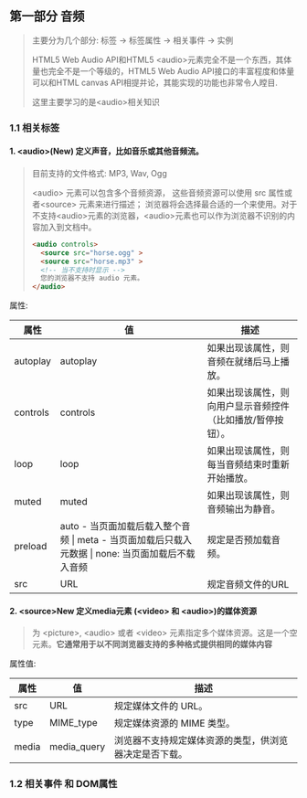 ## 第一部分 音频

> 主要分为几个部分: 标签 -> 标签属性 -> 相关事件 -> 实例
>
> HTML5 Web Audio API和HTML5 \<audio>元素完全不是一个东西，其体量也完全不是一个等级的，HTML5 Web Audio API接口的丰富程度和体量可以和HTML canvas API相提并论，其能实现的功能也非常令人瞠目.
>
> 这里主要学习的是\<audio>相关知识

### 1.1 相关标签

#### 1. \<audio>(New)	定义声音，比如音乐或其他音频流。

> 目前支持的文件格式: MP3, Wav, Ogg
>
> \<audio> 元素可以包含多个音频资源， 这些音频资源可以使用 src 属性或者\<source> 元素来进行描述； 浏览器将会选择最合适的一个来使用。对于不支持\<audio>元素的浏览器，\<audio>元素也可以作为浏览器不识别的内容加入到文档中。 
>
> ```html
> <audio controls>
>   <source src="horse.ogg" >
>   <source src="horse.mp3" >
>   <!-- 当不支持时显示 -->  
>   您的浏览器不支持 audio 元素。
> </audio>
> ```

属性:

| 属性     | 值                                                           | 描述                                                        |
| -------- | ------------------------------------------------------------ | ----------------------------------------------------------- |
| autoplay | autoplay                                                     | 如果出现该属性，则音频在就绪后马上播放。                    |
| controls | controls                                                     | 如果出现该属性，则向用户显示音频控件（比如播放/暂停按钮）。 |
| loop     | loop                                                         | 如果出现该属性，则每当音频结束时重新开始播放。              |
| muted    | muted                                                        | 如果出现该属性，则音频输出为静音。                          |
| preload  | auto - 当页面加载后载入整个音频  \| meta - 当页面加载后只载入元数据 \| none: 当页面加载后不载入音频 | 规定是否预加载音频。                                        |
| src      | URL                                                          | 规定音频文件的URL                                           |

#### 2. \<source>New	定义media元素 (\<video> 和 \<audio>)的媒体资源

> 为 \<picture>, \<audio> 或者 \<video> 元素指定多个媒体资源。这是一个空元素。**它通常用于以不同浏览器支持的多种格式提供相同的媒体内容**

属性值:

| 属性  | 值          | 描述                                                   |
| ----- | ----------- | ------------------------------------------------------ |
| src   | URL         | 规定媒体文件的 URL。                                   |
| type  | MIME_type   | 规定媒体资源的 MIME 类型。                             |
| media | media_query | 浏览器不支持规定媒体资源的类型，供浏览器决定是否下载。 |



### 1.2 相关事件 和 DOM属性